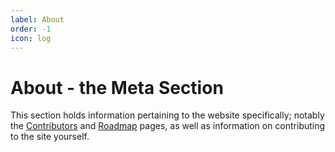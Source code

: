 ```yaml
---
label: About
order: -1
icon: log
---
```

# About - the Meta Section
This section holds information pertaining to the website specifically; notably
the [Contributors](/meta/contributors.md) and [Roadmap](/meta/roadmap.md) pages, as
well as information on contributing to the site yourself.
